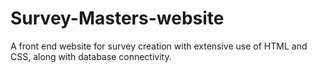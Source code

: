 # Survey-Masters-website
A front end website for survey creation with extensive use of HTML and CSS, along with database connectivity.
